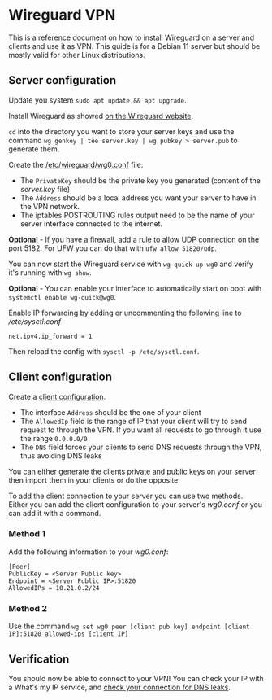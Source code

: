 # Wireguard VPN

This is a reference document on how to install Wireguard on a server and clients and use it as VPN. 
This guide is for a Debian 11 server but should be mostly valid for other Linux distributions.

## Server configuration

Update you system `sudo apt update && apt upgrade`.

Install Wireguard as showed [on the Wireguard website](https://www.wireguard.com/install/).

`cd` into the directory you want to store your server keys and use the command `wg genkey | tee server.key | wg pubkey > server.pub` to generate them.

Create the [/etc/wireguard/wg0.conf](wg0.conf) file:

- The `PrivateKey` should be the private key you generated (content of the *server.key* file)
- The `Address` should be a local address you want your server to have in the VPN network.
- The iptables POSTROUTING rules output need to be the name of your server interface connected to the internet.

**Optional** - If you have a firewall, add a rule to allow UDP connection on the port 5182.
For UFW you can do that with `ufw allow 51820/udp`.

You can now start the Wireguard service with `wg-quick up wg0` and verify it's running with `wg show`.

**Optional** - You can enable your interface to automatically start on boot with `systemctl enable wg-quick@wg0`.

Enable IP forwarding by adding or uncommenting the following line to */etc/sysctl.conf*

```
net.ipv4.ip_forward = 1
```

Then reload the config with `sysctl -p /etc/sysctl.conf`.

## Client configuration

Create a [client configuration](client.conf).

- The interface `Address` should be the one of your client
- The `AllowedIp` field is the range of IP that your client will try to send request to through the VPN. If you want all requests to go through it use the range `0.0.0.0/0`
- The `DNS` field forces your clients to send DNS requests through the VPN, thus avoiding DNS leaks

You can either generate the clients private and public keys on your server then import them in your clients or do the opposite.

To add the client connection to your server you can use two methods. Either you can add the client configuration to
your server's *wg0.conf* or you can add it with a command.

### Method 1

Add the following information to your *wg0.conf*:

```
[Peer]
PublicKey = <Server Public key>
Endpoint = <Server Public IP>:51820
AllowedIPs = 10.21.0.2/24
```

### Method 2

Use the command `wg set wg0 peer [client pub key] endpoint [client IP]:51820 allowed-ips [client IP]`

## Verification

You should now be able to connect to your VPN! You can check your IP with a What's my IP service,
and [check your connection for DNS leaks](https://www.dnsleaktest.com/).